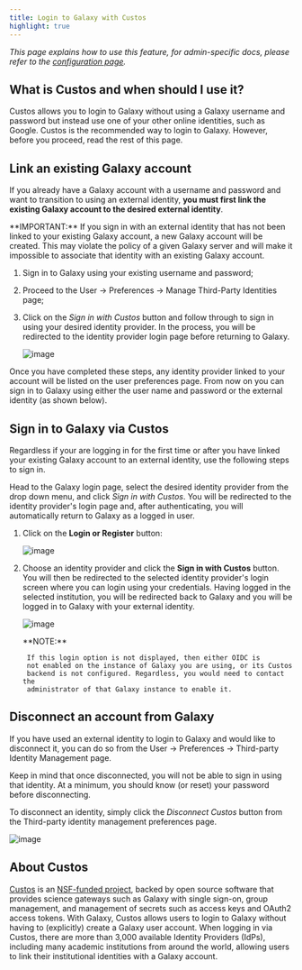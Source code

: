 ```yaml
---
title: Login to Galaxy with Custos
highlight: true
---
```


_This page explains how to use this feature, for admin-specific docs, please
refer to the [configuration page](/src/authnz/config/oidc/idps/custos/index.md)._


## What is Custos and when should I use it?

Custos allows you to login to Galaxy without using a Galaxy username and
password but instead use one of your other online identities, such as Google.
Custos is the recommended way to login to Galaxy. However, before you proceed,
read the rest of this page.


## Link an existing Galaxy account

If you already have a Galaxy account with a username and password and want to
transition to using an external identity, **you must first link the existing
Galaxy account to the desired external identity**.

<div class="alert alert-info" role="alert">
    **IMPORTANT:** If you sign in with an external identity that has not been 
    linked to your existing Galaxy account, a new Galaxy account will be created. 
    This may violate the policy of a given Galaxy server and will make it 
    impossible to associate that identity with an existing Galaxy account.
</div>

1. Sign in to Galaxy using your existing username and password;
2. Proceed to the User -> Preferences -> Manage Third-Party Identities page;
3. Click on the *Sign in with Custos* button and follow through to
   sign in using your desired identity provider. In the process, you will be
   redirected to the identity provider login page before returning to Galaxy.

   ![image](/src/authnz/use/oidc/idps/custos/user-preferences.png)

Once you have completed these steps, any identity provider linked to your
account will be listed on the user preferences page. From now on you can sign
in to Galaxy using either the user name and password or the external identity
(as shown below). 

## Sign in to Galaxy via Custos

Regardless if your are logging in for the first time or after you have linked
your existing Galaxy account to an external identity, use the following steps
to sign in.

Head to the Galaxy login page, select the desired identity provider from the
drop down menu, and click *Sign in with Custos*. You will be redirected to the
identity provider's login page and, after authenticating, you will automatically
return to Galaxy as a logged in user.

1. Click on the **Login or Register** button:

    ![image](/src/authnz/use/oidc/idps/google/01.png)

2. Choose an identity provider and click the **Sign in with Custos** button.
   You will then be redirected to the selected identity provider's login screen
   where you can login using your credentials. Having logged in the selected
   institution, you will be redirected back to Galaxy and you will be logged in
   to Galaxy with your external identity.

    ![image](/src/authnz/use/oidc/idps/custos/custos-login-flow.png)

    <div class="alert alert-info" role="alert">
        **NOTE:**

        If this login option is not displayed, then either OIDC is
        not enabled on the instance of Galaxy you are using, or its Custos
        backend is not configured. Regardless, you would need to contact the
        administrator of that Galaxy instance to enable it.
    </div>


## Disconnect an account from Galaxy

If you have used an external identity to login to Galaxy and would like to
disconnect it, you can do so from the User -> Preferences -> Third-party Identity
Management page.

Keep in mind that once disconnected, you will not be able to sign in using that
identity. At a minimum, you should know (or reset) your password before
disconnecting.

To disconnect an identity, simply click the *Disconnect Custos* button from
the Third-party identity management preferences page.

![image](/src/authnz/use/oidc/idps/custos/disconnect-idp.png)


## About Custos

[Custos](https://airavata.apache.org/custos/) is an [NSF-funded
project](https://www.nsf.gov/awardsearch/showAward?AWD_ID=1840003&HistoricalAwards=false),
backed by open source software that provides science gateways such as Galaxy
with single sign-on, group management, and management of secrets such as access
keys and OAuth2 access tokens. With Galaxy, Custos allows users to login to
Galaxy without having to (explicitly) create a Galaxy user account. When logging
in via Custos, there are more than 3,000 available Identity Providers (IdPs),
including many academic institutions from around the world, allowing users to
link their institutional identities with a Galaxy account.